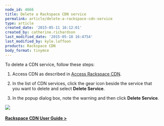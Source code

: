 ```yaml
---
node_id: 4666
title: Delete a Rackspace CDN service
permalink: article/delete-a-rackspace-cdn-service
type: article
created_date: '2015-05-11 16:12:01'
created_by: catherine.richardson
last_modified_date: '2015-05-18 16:4754'
last_modified_by: kyle.laffoon
products: Rackspace CDN
body_format: tinymce
---
```


To delete a CDN service, follow these steps:

1. Access CDN as described in [Access Rackspace
CDN](https://www.rackspace.com/knowledge_center/article/access-rackspace-cdn).

2. In the list of CDN services, click the gear icon beside the service
that you want to delete and select **Delete Service**.

3. In the popup dialog box, note the warning and then click **Delete
Service**.

![](/knowledge_center/sites/default/files/field/image/DeleteService.png)

 

#### [Rackspace CDN User Guide  \>](https://www.rackspace.com/knowledge_center/article/rackspace-cdn-user-guide)

 

 

 

